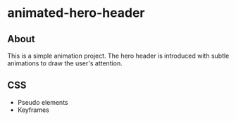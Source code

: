 # animated-hero-header

## About
This is a simple animation project.
The hero header is introduced with subtle animations to draw the user's attention.

## CSS
- Pseudo elements
- Keyframes
